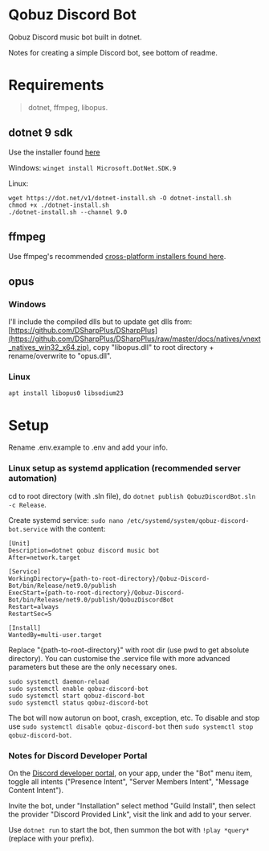 # Qobuz Discord Bot
Qobuz Discord music bot built in dotnet.

Notes for creating a simple Discord bot, see bottom of readme.

# Requirements
> dotnet, ffmpeg, libopus.

## dotnet 9 sdk
Use the installer found [here](https://dotnet.microsoft.com/en-us/download/dotnet/9.0)

Windows: `winget install Microsoft.DotNet.SDK.9`

Linux:
```
wget https://dot.net/v1/dotnet-install.sh -O dotnet-install.sh
chmod +x ./dotnet-install.sh
./dotnet-install.sh --channel 9.0
```

## ffmpeg
Use ffmpeg's recommended [cross-platform installers found here](https://ffmpeg.org/download.html).

## opus
### Windows
I'll include the compiled dlls but to update get dlls from: [https://github.com/DSharpPlus/DSharpPlus](https://github.com/DSharpPlus/DSharpPlus/raw/master/docs/natives/vnext_natives_win32_x64.zip), copy "libopus.dll" to root directory + rename/overwrite to "opus.dll".

### Linux
`apt install libopus0 libsodium23`

# Setup
Rename .env.example to .env and add your info.

### Linux setup as systemd application (recommended server automation)
cd to root directory (with .sln file), do `dotnet publish QobuzDiscordBot.sln -c Release`.

Create systemd service: `sudo nano /etc/systemd/system/qobuz-discord-bot.service` with the content:

```
[Unit]
Description=dotnet qobuz discord music bot
After=network.target

[Service]
WorkingDirectory={path-to-root-directory}/Qobuz-Discord-Bot/bin/Release/net9.0/publish
ExecStart={path-to-root-directory}/Qobuz-Discord-Bot/bin/Release/net9.0/publish/QobuzDiscordBot
Restart=always
RestartSec=5

[Install]
WantedBy=multi-user.target
```
Replace "{path-to-root-directory}" with root dir (use pwd to get absolute directory). You can customise the .service file with more advanced parameters but these are the only necessary ones.

```
sudo systemctl daemon-reload
sudo systemctl enable qobuz-discord-bot
sudo systemctl start qobuz-discord-bot
sudo systemctl status qobuz-discord-bot
```

The bot will now autorun on boot, crash, exception, etc. To disable and stop use `sudo systemctl disable qobuz-discord-bot` then `sudo systemctl stop qobuz-discord-bot`.

### Notes for Discord Developer Portal
On the [Discord developer portal](https://discord.com/developers/applications), on your app, under the "Bot" menu item, toggle all intents ("Presence Intent", "Server Members Intent", "Message Content Intent").

Invite the bot, under "Installation" select method "Guild Install", then select the provider "Discord Provided Link", visit the link and add to your server.

Use `dotnet run` to start the bot, then summon the bot with `!play *query*` (replace with your prefix).